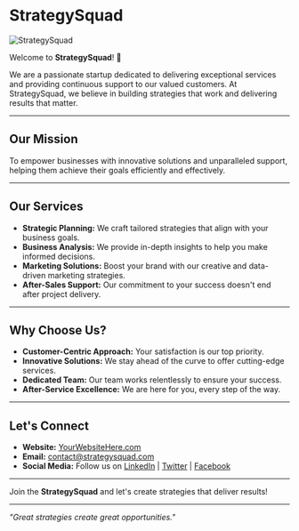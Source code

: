 # StrategySquad

![StrategySquad](https://i.gifer.com/Vp3L.gif)

Welcome to **StrategySquad**! 🚀

We are a passionate startup dedicated to delivering exceptional services and providing continuous support to our valued customers. At StrategySquad, we believe in building strategies that work and delivering results that matter.

---

## Our Mission
To empower businesses with innovative solutions and unparalleled support, helping them achieve their goals efficiently and effectively.

---

## Our Services

- **Strategic Planning:** We craft tailored strategies that align with your business goals.
- **Business Analysis:** We provide in-depth insights to help you make informed decisions.
- **Marketing Solutions:** Boost your brand with our creative and data-driven marketing strategies.
- **After-Sales Support:** Our commitment to your success doesn't end after project delivery.

---

## Why Choose Us?
- **Customer-Centric Approach:** Your satisfaction is our top priority.
- **Innovative Solutions:** We stay ahead of the curve to offer cutting-edge services.
- **Dedicated Team:** Our team works relentlessly to ensure your success.
- **After-Service Excellence:** We are here for you, every step of the way.

---

## Let's Connect
- **Website:** [YourWebsiteHere.com](https://example.com)
- **Email:** contact@strategysquad.com
- **Social Media:** Follow us on [LinkedIn](https://linkedin.com) | [Twitter](https://x.com/StrategySquad_) | [Facebook](https://facebook.com)

---

Join the **StrategySquad** and let's create strategies that deliver results!

---

*"Great strategies create great opportunities."*
